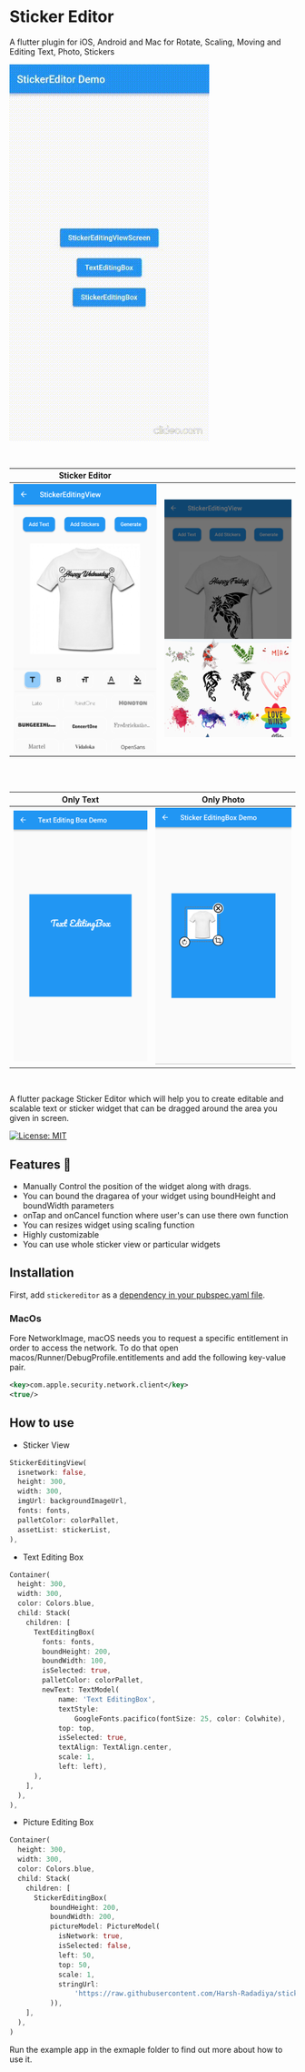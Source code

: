 # Sticker Editor
A flutter plugin for iOS, Android and Mac for Rotate, Scaling, Moving and Editing Text, Photo, Stickers

![](./assets/readme/demo.gif) 

<br>

| Sticker Editor                           |                                             |
| ---------------------------------------- | ------------------------------------------- |
| ![](./assets/readme/text_editor_box.png) | ![](./assets/readme/sticker_editor_box.png) |

<br>

<br>

| Only Text                             | Only Photo                         |
| ------------------------------------- | ---------------------------------- |
| ![](./assets/readme/only_picture.png) | ![](./assets/readme/only_text.png) |

<br>
 

A flutter package Sticker Editor which will help you to create editable and scalable text or sticker widget that can be dragged around the area you given in screen.

[![License: MIT](https://img.shields.io/badge/License-MIT-green.svg)](https://opensource.org/licenses/MIT)

## Features 💚

- Manually Control the position of the widget along with drags.
- You can bound the dragarea of your widget using boundHeight and boundWidth parameters
- onTap and onCancel function where user's can use there own function
- You can resizes widget using scaling function
- Highly customizable
- You can use whole sticker view or particular widgets
## Installation

First, add `stickereditor` as a [dependency in your pubspec.yaml file](https://flutter.dev/using-packages/).

### MacOs
Fore NetworkImage, macOS needs you to request a specific entitlement in order to access the network. To do that open macos/Runner/DebugProfile.entitlements and add the following key-value pair.
```xml
<key>com.apple.security.network.client</key>
<true/>
```
## How to use
- Sticker View 
```Dart
StickerEditingView(
  isnetwork: false,
  height: 300,
  width: 300,
  imgUrl: backgroundImageUrl,
  fonts: fonts,
  palletColor: colorPallet,
  assetList: stickerList,
),
```

- Text Editing Box
```Dart
Container(
  height: 300,
  width: 300,
  color: Colors.blue,
  child: Stack(
    children: [
      TextEditingBox(
        fonts: fonts,
        boundHeight: 200,
        boundWidth: 100,
        isSelected: true,
        palletColor: colorPallet,
        newText: TextModel(
            name: 'Text EditingBox',
            textStyle:
                GoogleFonts.pacifico(fontSize: 25, color: Colwhite),
            top: top,
            isSelected: true,
            textAlign: TextAlign.center,
            scale: 1,
            left: left),
      ),
    ],
  ),
),
```
- Picture Editing Box
```Dart
Container(
  height: 300,
  width: 300,
  color: Colors.blue,
  child: Stack(
    children: [
      StickerEditingBox(
          boundHeight: 200,
          boundWidth: 200,
          pictureModel: PictureModel(
            isNetwork: true,
            isSelected: false,
            left: 50,
            top: 50,
            scale: 1,
            stringUrl:
                'https://raw.githubusercontent.com/Harsh-Radadiya/sticker_editor/master/assets/t-shirt.jpeg',
          )),
    ],
  ),
)
```

Run the example app in the exmaple folder to find out more about how to use it.
